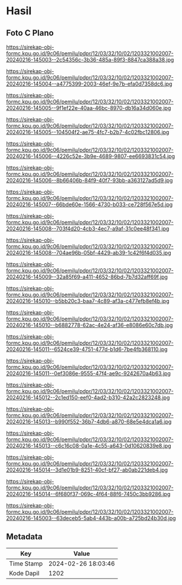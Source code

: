 # Hasil

## Foto C Plano

https://sirekap-obj-formc.kpu.go.id/9c06/pemilu/pdpr/12/03/32/10/02/1203321002007-20240216-145003--2c54356c-3b36-485a-89f3-8847ca388a38.jpg

https://sirekap-obj-formc.kpu.go.id/9c06/pemilu/pdpr/12/03/32/10/02/1203321002007-20240216-145004--a4775399-2003-46ef-9e7b-efa0d7358dc6.jpg

https://sirekap-obj-formc.kpu.go.id/9c06/pemilu/pdpr/12/03/32/10/02/1203321002007-20240216-145005--9f1ef22e-40aa-46bc-8970-db16a34d060e.jpg

https://sirekap-obj-formc.kpu.go.id/9c06/pemilu/pdpr/12/03/32/10/02/1203321002007-20240216-145005--104504f2-ae75-4fc7-b2b7-4c02fbc12806.jpg

https://sirekap-obj-formc.kpu.go.id/9c06/pemilu/pdpr/12/03/32/10/02/1203321002007-20240216-145006--4226c52e-3b9e-4689-9807-ee6693831c54.jpg

https://sirekap-obj-formc.kpu.go.id/9c06/pemilu/pdpr/12/03/32/10/02/1203321002007-20240216-145006--8b66406b-84f9-40f7-93bb-a363127ad5d9.jpg

https://sirekap-obj-formc.kpu.go.id/9c06/pemilu/pdpr/12/03/32/10/02/1203321002007-20240216-145007--66bde60e-1566-4730-b033-ce728f567e5d.jpg

https://sirekap-obj-formc.kpu.go.id/9c06/pemilu/pdpr/12/03/32/10/02/1203321002007-20240216-145008--703f4d20-4cb3-4ec7-a9af-31c0ee48f341.jpg

https://sirekap-obj-formc.kpu.go.id/9c06/pemilu/pdpr/12/03/32/10/02/1203321002007-20240216-145008--704ae96b-05bf-4429-ab39-1c42f6f4d035.jpg

https://sirekap-obj-formc.kpu.go.id/9c06/pemilu/pdpr/12/03/32/10/02/1203321002007-20240216-145009--32a85f69-a411-4652-86bd-7b7d32aff69f.jpg

https://sirekap-obj-formc.kpu.go.id/9c06/pemilu/pdpr/12/03/32/10/02/1203321002007-20240216-145010--b5bb20c3-baa7-4c89-af3a-c477efb8ef4b.jpg

https://sirekap-obj-formc.kpu.go.id/9c06/pemilu/pdpr/12/03/32/10/02/1203321002007-20240216-145010--b6882778-62ac-4e24-af36-e8086e60c7db.jpg

https://sirekap-obj-formc.kpu.go.id/9c06/pemilu/pdpr/12/03/32/10/02/1203321002007-20240216-145011--6524ce39-4751-477d-b1d6-7be4fb368110.jpg

https://sirekap-obj-formc.kpu.go.id/9c06/pemilu/pdpr/12/03/32/10/02/1203321002007-20240216-145011--0ef3086e-9555-47f4-ae9c-9242670a4b63.jpg

https://sirekap-obj-formc.kpu.go.id/9c06/pemilu/pdpr/12/03/32/10/02/1203321002007-20240216-145012--2c1ed150-eef0-4ad2-b310-42a2c2823248.jpg

https://sirekap-obj-formc.kpu.go.id/9c06/pemilu/pdpr/12/03/32/10/02/1203321002007-20240216-145013--b990f552-36b7-4db6-a870-68e5e4dca1a6.jpg

https://sirekap-obj-formc.kpu.go.id/9c06/pemilu/pdpr/12/03/32/10/02/1203321002007-20240216-145013--c6c16c08-0a1e-4c55-a643-0d10620839e8.jpg

https://sirekap-obj-formc.kpu.go.id/9c06/pemilu/pdpr/12/03/32/10/02/1203321002007-20240216-145014--3d1e01b9-8251-40cf-bf27-ab0ab221deb4.jpg

https://sirekap-obj-formc.kpu.go.id/9c06/pemilu/pdpr/12/03/32/10/02/1203321002007-20240216-145014--6f680f37-069c-4f64-88f6-7450c3bb9286.jpg

https://sirekap-obj-formc.kpu.go.id/9c06/pemilu/pdpr/12/03/32/10/02/1203321002007-20240216-145003--63deceb5-5ab4-443b-a00b-a725bd24b30d.jpg


## Metadata

| Key        | Value               |
| ---------- | ------------------- |
| Time Stamp | 2024-02-26 18:03:46 |
| Kode Dapil | 1202                |



